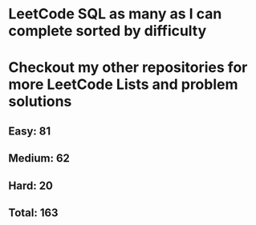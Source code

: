 <h1>LeetCode SQL as many as I can complete sorted by difficulty</h1>
<h1> Checkout my other repositories for more LeetCode Lists and problem solutions</h1>

<h2>Easy: 81</h2>
<h2>Medium: 62</h2>
<h2>Hard: 20</h2>
<h2>Total: 163</h2>

